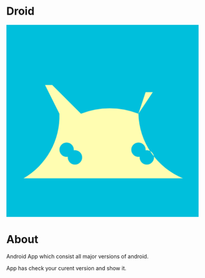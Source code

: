# Droid

![](./app/src/main/ic_launcher-playstore.png)

# About
 
Android App which consist all major versions of android.

App has check your curent version and show it.

